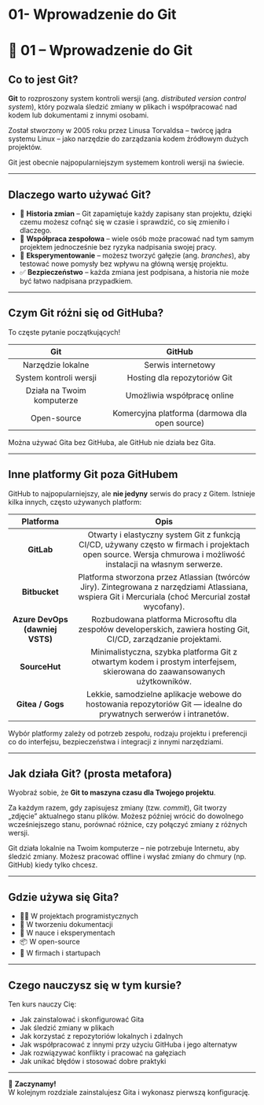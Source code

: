 ﻿# **01- Wprowadzenie do Git**
# **📘 01 – Wprowadzenie do Git**
## **Co to jest Git?**
**Git** to rozproszony system kontroli wersji (ang. *distributed version control system*), który pozwala śledzić zmiany w plikach i współpracować nad kodem lub dokumentami z innymi osobami.

Został stworzony w 2005 roku przez Linusa Torvaldsa – twórcę jądra systemu Linux – jako narzędzie do zarządzania kodem źródłowym dużych projektów.

Git jest obecnie najpopularniejszym systemem kontroli wersji na świecie.

-----
## **Dlaczego warto używać Git?**
- 🔄 **Historia zmian** – Git zapamiętuje każdy zapisany stan projektu, dzięki czemu możesz cofnąć się w czasie i sprawdzić, co się zmieniło i dlaczego.
- 👥 **Współpraca zespołowa** – wiele osób może pracować nad tym samym projektem jednocześnie bez ryzyka nadpisania swojej pracy.
- 🧪 **Eksperymentowanie** – możesz tworzyć gałęzie (ang. *branches*), aby testować nowe pomysły bez wpływu na główną wersję projektu.
- ✅ **Bezpieczeństwo** – każda zmiana jest podpisana, a historia nie może być łatwo nadpisana przypadkiem.
-----
## **Czym Git różni się od GitHuba?**
To częste pytanie początkujących!

|**Git**|**GitHub**|
| :-: | :-: |
|Narzędzie lokalne|Serwis internetowy|
|System kontroli wersji|Hosting dla repozytoriów Git|
|Działa na Twoim komputerze|Umożliwia współpracę online|
|Open-source|Komercyjna platforma (darmowa dla open source)|

Można używać Gita bez GitHuba, ale GitHub nie działa bez Gita.

-----
## **Inne platformy Git poza GitHubem**
GitHub to najpopularniejszy, ale **nie jedyny** serwis do pracy z Gitem. Istnieje kilka innych, często używanych platform:

|**Platforma**|**Opis**|
| :-: | :-: |
|**GitLab**|Otwarty i elastyczny system Git z funkcją CI/CD, używany często w firmach i projektach open source. Wersja chmurowa i możliwość instalacji na własnym serwerze.|
|**Bitbucket**|Platforma stworzona przez Atlassian (twórców Jiry). Zintegrowana z narzędziami Atlassiana, wspiera Git i Mercuriala (choć Mercurial został wycofany).|
|**Azure DevOps (dawniej VSTS)**|Rozbudowana platforma Microsoftu dla zespołów developerskich, zawiera hosting Git, CI/CD, zarządzanie projektami.|
|**SourceHut**|Minimalistyczna, szybka platforma Git z otwartym kodem i prostym interfejsem, skierowana do zaawansowanych użytkowników.|
|**Gitea / Gogs**|Lekkie, samodzielne aplikacje webowe do hostowania repozytoriów Git — idealne do prywatnych serwerów i intranetów.|

Wybór platformy zależy od potrzeb zespołu, rodzaju projektu i preferencji co do interfejsu, bezpieczeństwa i integracji z innymi narzędziami.

-----
## **Jak działa Git? (prosta metafora)**
Wyobraź sobie, że **Git to maszyna czasu dla Twojego projektu**.

Za każdym razem, gdy zapisujesz zmiany (tzw. *commit*), Git tworzy „zdjęcie” aktualnego stanu plików. Możesz później wrócić do dowolnego wcześniejszego stanu, porównać różnice, czy połączyć zmiany z różnych wersji.

Git działa lokalnie na Twoim komputerze – nie potrzebuje Internetu, aby śledzić zmiany. Możesz pracować offline i wysłać zmiany do chmury (np. GitHub) kiedy tylko chcesz.

-----
## **Gdzie używa się Gita?**
- 👨‍💻 W projektach programistycznych
- 📝 W tworzeniu dokumentacji
- 🧪 W nauce i eksperymentach
- 📦 W open-source
- 💼 W firmach i startupach
-----
## **Czego nauczysz się w tym kursie?**
Ten kurs nauczy Cię:

- Jak zainstalować i skonfigurować Gita
- Jak śledzić zmiany w plikach
- Jak korzystać z repozytoriów lokalnych i zdalnych
- Jak współpracować z innymi przy użyciu GitHuba i jego alternatyw
- Jak rozwiązywać konflikty i pracować na gałęziach
- Jak unikać błędów i stosować dobre praktyki
-----
🎉 **Zaczynamy!** \
W kolejnym rozdziale zainstalujesz Gita i wykonasz pierwszą konfigurację.
